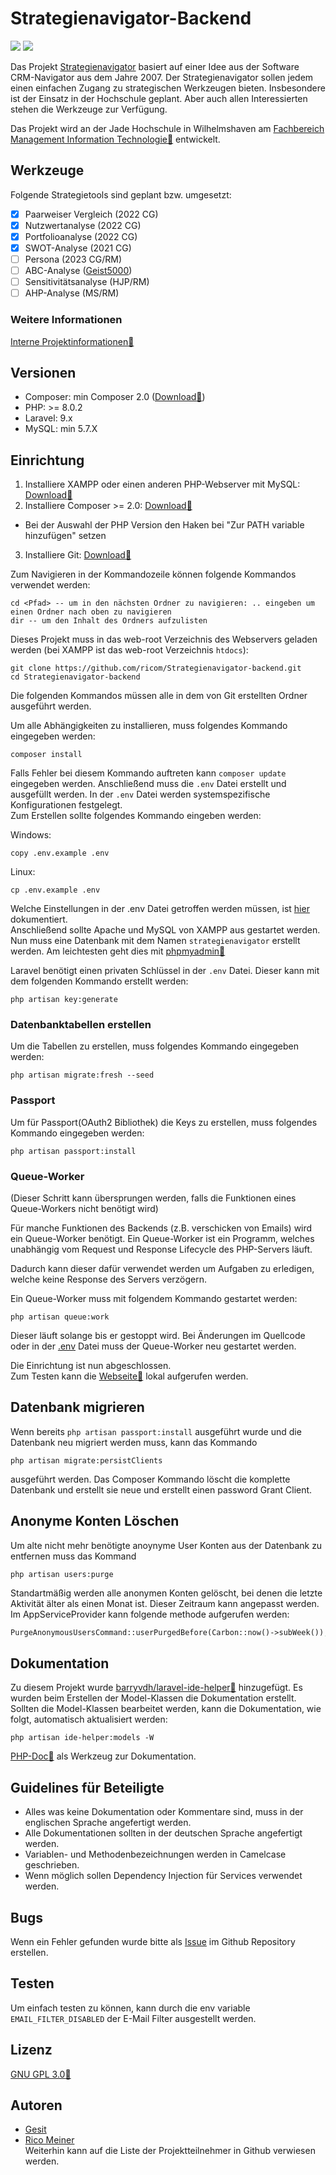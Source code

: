 # Strategienavigator-Backend

![](https://img.shields.io/github/v/release/ricom/Strategienavigator-backend?style=flat-square) 
![](https://img.shields.io/github/license/ricom/Strategienavigator-backend?style=flat-square)

Das Projekt [Strategienavigator](https://strategie-navigator.jade-hs.de/) basiert auf einer Idee aus der Software CRM-Navigator aus dem Jahre 2007. Der Strategienavigator
sollen jedem einen einfachen Zugang zu strategischen Werkzeugen bieten. Insbesondere ist der Einsatz in der Hochschule
geplant. Aber auch allen Interessierten stehen die Werkzeuge zur Verfügung.

Das Projekt wird an der Jade Hochschule in Wilhelmshaven
am [Fachbereich Management Information Technologie:link:](https://www.jade-hs.de/mit/) entwickelt.

## Werkzeuge

Folgende Strategietools sind geplant bzw. umgesetzt:

- [x] Paarweiser Vergleich (2022 CG)
- [x] Nutzwertanalyse (2022 CG)
- [x] Portfolioanalyse (2022 CG)
- [x] SWOT-Analyse (2021 CG)
- [ ] Persona (2023 CG/RM)
- [ ] ABC-Analyse ([Geist5000](https://github.com/Geist5000))
- [ ] Sensitivitätsanalyse (HJP/RM)
- [ ] AHP-Analyse (MS/RM)

### Weitere Informationen

[Interne Projektinformationen:link:](https://moodle.jade-hs.de/moodle/course/view.php?id=521&section=4)

## Versionen

- Composer: min Composer 2.0 ([Download:link:](https://getcomposer.org/download/))
- PHP: >= 8.0.2
- Laravel: 9.x
- MySQL: min 5.7.X

## Einrichtung

1. Installiere XAMPP oder einen anderen PHP-Webserver mit
   MySQL: [Download:link:](https://www.apachefriends.org/de/index.html)
2. Installiere Composer >= 2.0: [Download:link:](https://getcomposer.org/download/)

- Bei der Auswahl der PHP Version den Haken bei "Zur PATH variable hinzufügen" setzen

3. Installiere Git: [Download:link:](https://git-scm.com/downloads)

Zum Navigieren in der Kommandozeile können folgende Kommandos verwendet werden:

```shell
cd <Pfad> -- um in den nächsten Ordner zu navigieren: .. eingeben um einen Ordner nach oben zu navigieren
dir -- um den Inhalt des Ordners aufzulisten 
```

Dieses Projekt muss in das web-root Verzeichnis des Webservers geladen werden (bei XAMPP ist das web-root
Verzeichnis `htdocs`):

```shell
git clone https://github.com/ricom/Strategienavigator-backend.git
cd Strategienavigator-backend
```

Die folgenden Kommandos müssen alle in dem von Git erstellten Ordner ausgeführt werden.

Um alle Abhängigkeiten zu installieren, muss folgendes Kommando eingegeben werden:

```shell
composer install
```

Falls Fehler bei diesem Kommando auftreten kann `composer update` eingegeben werden. Anschließend muss die `.env` Datei
erstellt und ausgefüllt werden. In der `.env` Datei werden systemspezifische Konfigurationen festgelegt.   
Zum Erstellen sollte folgendes Kommando eingeben werden:

Windows:

``` shell
copy .env.example .env
```  

Linux:

``` shell
cp .env.example .env
```

Welche Einstellungen in der .env Datei getroffen werden müssen, ist [hier](ENV.md) dokumentiert.   
Anschließend sollte Apache und MySQL von XAMPP aus gestartet werden.  
Nun muss eine Datenbank mit dem Namen `strategienavigator` erstellt werden. Am leichtesten geht dies
mit [phpmyadmin:link:](http://localhost/phpmyadmin)

Laravel benötigt einen privaten Schlüssel in der `.env` Datei. Dieser kann mit dem folgenden Kommando erstellt werden:

```shell
php artisan key:generate
```

### Datenbanktabellen erstellen

Um die Tabellen zu erstellen, muss folgendes Kommando eingegeben werden:

```shell
php artisan migrate:fresh --seed
```

### Passport

Um für Passport(OAuth2 Bibliothek) die Keys zu erstellen, muss folgendes Kommando eingegeben werden:

```shell
php artisan passport:install
```

### Queue-Worker
(Dieser Schritt kann übersprungen werden, falls die Funktionen eines Queue-Workers nicht benötigt wird)

Für manche Funktionen des Backends (z.B. verschicken von Emails) wird ein Queue-Worker benötigt.
Ein Queue-Worker ist ein Programm, welches unabhängig vom Request und Response Lifecycle des PHP-Servers läuft.

Dadurch kann dieser dafür verwendet werden um Aufgaben zu erledigen, welche keine Response des Servers verzögern.

Ein Queue-Worker muss mit folgendem Kommando gestartet werden:
```shell
php artisan queue:work
```

Dieser läuft solange bis er gestoppt wird. Bei Änderungen im Quellcode oder in der [.env](ENV.md) Datei muss der Queue-Worker neu gestartet werden.

Die Einrichtung ist nun abgeschlossen.  
Zum Testen kann die [Webseite:link:](http://localhost/Strategienavigator-backend/public/) lokal aufgerufen werden.

## Datenbank migrieren

Wenn bereits `php artisan passport:install` ausgeführt wurde und die Datenbank neu migriert
 werden muss, kann das Kommando 
 ```shell
 php artisan migrate:persistClients
 ``` 
 ausgeführt werden. Das Composer Kommando löscht die komplette Datenbank und erstellt sie neue und erstellt einen password Grant Client.

## Anonyme Konten Löschen

Um alte nicht mehr benötigte anoynyme User Konten aus der Datenbank zu entfernen muss das Kommand

```shell
php artisan users:purge
```

Standartmäßig werden alle anonymen Konten gelöscht, bei denen die letzte Aktivität älter als einen Monat ist.
Dieser Zeitraum kann angepasst werden. Im AppServiceProvider kann folgende methode aufgerufen werden:

```php
PurgeAnonymousUsersCommand::userPurgedBefore(Carbon::now()->subWeek());
```

## Dokumentation

Zu diesem Projekt wurde [barryvdh/laravel-ide-helper:link:](https://github.com/barryvdh/laravel-ide-helper) hinzugefügt.
Es wurden beim Erstellen der Model-Klassen die Dokumentation erstellt. Sollten die Model-Klassen bearbeitet werden, kann
die Dokumentation, wie folgt, automatisch aktualisiert werden:

```shell
php artisan ide-helper:models -W
```

[PHP-Doc:link:](https://www.phpdoc.org/) als Werkzeug zur Dokumentation.

## Guidelines für Beteiligte

- Alles was keine Dokumentation oder Kommentare sind, muss in der englischen Sprache angefertigt werden.
- Alle Dokumentationen sollten in der deutschen Sprache angefertigt werden.
- Variablen- und Methodenbezeichnungen werden in Camelcase geschrieben.
- Wenn möglich sollen Dependency Injection für Services verwendet werden.

## Bugs

Wenn ein Fehler gefunden wurde bitte als [Issue](https://github.com/ricom/Strategienavigator-backend/issues) im Github Repository
erstellen.

## Testen

Um einfach testen zu können, kann durch die env variable `EMAIL_FILTER_DISABLED` der E-Mail Filter ausgestellt werden. 

## Lizenz

[GNU GPL 3.0:link:](https://www.gnu.org/licenses/gpl-3.0.de.html)

## Autoren

- [Gesit](https://github.com/Geist5000)
- [Rico Meiner](https://github.com/ricom)  
  Weiterhin kann auf die Liste der Projektteilnehmer in Github verwiesen werden.
